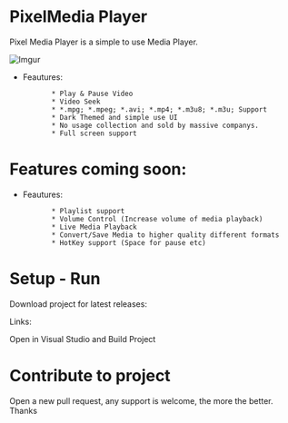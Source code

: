 # PixelMedia Player

Pixel Media Player is a simple to use Media Player.

![Imgur](https://imgur.com/iYxR955.gif)

 * Feautures:
              
              * Play & Pause Video
              * Video Seek
              * *.mpg; *.mpeg; *.avi; *.mp4; *.m3u8; *.m3u; Support
              * Dark Themed and simple use UI
              * No usage collection and sold by massive companys.
              * Full screen support
              
              
              
              
              
# Features coming soon:


 * Feautures:
              
              * Playlist support
              * Volume Control (Increase volume of media playback)
              * Live Media Playback
              * Convert/Save Media to higher quality different formats
              * HotKey support (Space for pause etc)
                        


# Setup - Run


Download project for latest releases:

Links: 




Open in Visual Studio and Build Project



# Contribute to project


Open a new pull request, any support is welcome, the more the better. Thanks 



